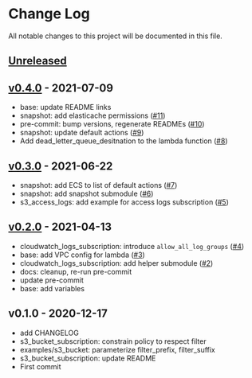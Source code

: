 # Change Log

All notable changes to this project will be documented in this file.

<a name="unreleased"></a>
## [Unreleased]



<a name="v0.4.0"></a>
## [v0.4.0] - 2021-07-09

- base: update README links
- snapshot: add elasticache permissions ([#11](https://github.com/observeinc/terraform-aws-lambda/issues/11))
- pre-commit: bump versions, regenerate READMEs ([#10](https://github.com/observeinc/terraform-aws-lambda/issues/10))
- snapshot: update default actions ([#9](https://github.com/observeinc/terraform-aws-lambda/issues/9))
- Add dead_letter_queue_desitnation to the lambda function ([#8](https://github.com/observeinc/terraform-aws-lambda/issues/8))


<a name="v0.3.0"></a>
## [v0.3.0] - 2021-06-22

- snapshot: add ECS to list of default actions ([#7](https://github.com/observeinc/terraform-aws-lambda/issues/7))
- snapshot: add snapshot submodule ([#6](https://github.com/observeinc/terraform-aws-lambda/issues/6))
- s3_access_logs: add example for access logs subscription ([#5](https://github.com/observeinc/terraform-aws-lambda/issues/5))


<a name="v0.2.0"></a>
## [v0.2.0] - 2021-04-13

- cloudwatch_logs_subscription: introduce `allow_all_log_groups` ([#4](https://github.com/observeinc/terraform-aws-lambda/issues/4))
- base: add VPC config for lambda ([#3](https://github.com/observeinc/terraform-aws-lambda/issues/3))
- cloudwatch_logs_subscription: add helper submodule ([#2](https://github.com/observeinc/terraform-aws-lambda/issues/2))
- docs: cleanup, re-run pre-commit
- update pre-commit
- base: add variables


<a name="v0.1.0"></a>
## v0.1.0 - 2020-12-17

- add CHANGELOG
- s3_bucket_subscription: constrain policy to respect filter
- examples/s3_bucket: parameterize filter_prefix, filter_suffix
- s3_bucket_subscription: update README
- First commit


[Unreleased]: https://github.com/observeinc/terraform-aws-lambda/compare/v0.4.0...HEAD
[v0.4.0]: https://github.com/observeinc/terraform-aws-lambda/compare/v0.3.0...v0.4.0
[v0.3.0]: https://github.com/observeinc/terraform-aws-lambda/compare/v0.2.0...v0.3.0
[v0.2.0]: https://github.com/observeinc/terraform-aws-lambda/compare/v0.1.0...v0.2.0
